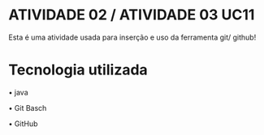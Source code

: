 # ATIVIDADE 02 / ATIVIDADE 03 UC11
Esta é uma atividade usada para inserção e uso da ferramenta git/ github!

# Tecnologia utilizada
• java

• Git Basch

• GitHub
